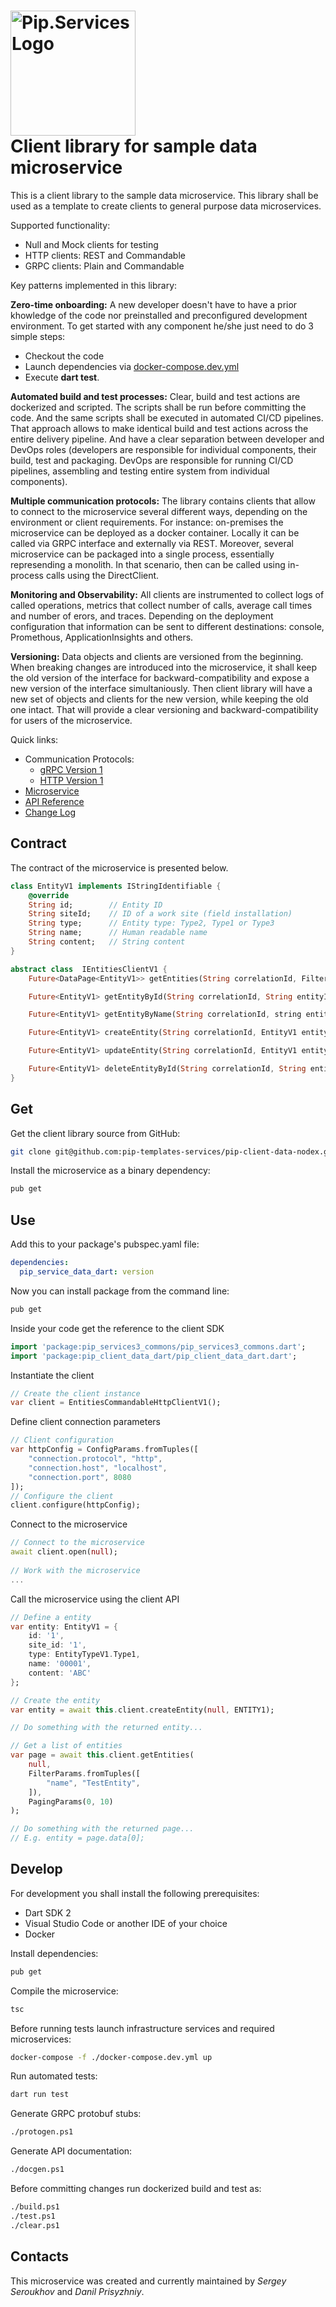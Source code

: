 # <img src="https://uploads-ssl.webflow.com/5ea5d3315186cf5ec60c3ee4/5edf1c94ce4c859f2b188094_logo.svg" alt="Pip.Services Logo" width="200"> <br/> Client library for sample data microservice

This is a client library to the sample data microservice. This library shall be used
as a template to create clients to general purpose data microservices.

Supported functionality:
* Null and Mock clients for testing
* HTTP clients: REST and Commandable
* GRPC clients: Plain and Commandable

Key patterns implemented in this library:

**Zero-time onboarding:** A new developer doesn't have to have a prior khowledge of the code
nor preinstalled and preconfigured development environment.
To get started with any component he/she just need to do 3 simple steps:
+ Checkout the code
+ Launch dependencies via [docker-compose.dev.yml](docker/docker-compose.dev.yml)
+ Execute **dart test**. 

**Automated build and test processes:** Clear, build and test actions are dockerized and scripted.
The scripts shall be run before committing the code. And the same scripts shall be executed in automated
CI/CD pipelines. That approach allows to make identical build and test actions across the entire delivery
pipeline. And have a clear separation between developer and DevOps roles (developers are responsible
for individual components, their build, test and packaging. DevOps are responsible for running CI/CD pipelines, assembling and testing entire system from individual components).

**Multiple communication protocols:** The library contains clients that allow to connect to the microservice several different ways, depending on the environment or client requirements. For instance: on-premises the microservice can be deployed as a docker container. Locally it can be called via GRPC interface and externally via REST. Moreover, several microservice can be packaged into a single process, essentially represending a monolith. In that scenario, then can be called using in-process calls using the DirectClient.

**Monitoring and Observability:** All clients are instrumented to collect logs of called operations, metrics that collect number of calls, average call times and number of erors, and traces. Depending on the deployment configuration that information can be sent to different destinations: console, Promethous, ApplicationInsights and others.

**Versioning:** Data objects and clients are versioned from the beginning. When breaking changes are introduced into the microservice, it shall keep the old version of the interface for backward-compatibility and expose a new version of the interface simultaniously. Then client library will have a new set of objects and clients for the new version, while keeping the old one intact. That will provide a clear versioning and backward-compatibility for users of the microservice.

<a name="links"></a> Quick links:

* Communication Protocols:
  - [gRPC Version 1](https://github.com/pip-templates-services/pip-service-data-dart/blob/main/lib/src/protos/entities_v1.proto)
  - [HTTP Version 1](https://github.com/pip-templates-services/pip-service-data-dart/blob/main/lib/src/swagger/entities_v1.yaml)
* [Microservice](https://github.com/pip-templates-services/pip-service-data-dart)
* [API Reference](https://pub.dev/documentation/pip_client_data/latest/pip_client_data/pip_client_data-library.html)
* [Change Log](CHANGELOG.md)


## Contract

The contract of the microservice is presented below. 

```dart
class EntityV1 implements IStringIdentifiable {
    @override
    String id;        // Entity ID
    String siteId;    // ID of a work site (field installation)
    String type;      // Entity type: Type2, Type1 or Type3
    String name;      // Human readable name
    String content;   // String content
}

abstract class  IEntitiesClientV1 {
    Future<DataPage<EntityV1>> getEntities(String correlationId, FilterParams filter, PagingParams paging);

    Future<EntityV1> getEntityById(String correlationId, String entityId);

    Future<EntityV1> getEntityByName(String correlationId, string entityId);

    Future<EntityV1> createEntity(String correlationId, EntityV1 entity);

    Future<EntityV1> updateEntity(String correlationId, EntityV1 entity);

    Future<EntityV1> deleteEntityById(String correlationId, String entityId);
}

```

## Get

Get the client library source from GitHub:
```bash
git clone git@github.com:pip-templates-services/pip-client-data-nodex.git
```

Install the microservice as a binary dependency:
```bash
pub get
```

## Use
Add this to your package's pubspec.yaml file:
```yaml
dependencies:
  pip_service_data_dart: version
```

Now you can install package from the command line:
```bash
pub get
```

Inside your code get the reference to the client SDK
```dart
import 'package:pip_services3_commons/pip_services3_commons.dart';
import 'package:pip_client_data_dart/pip_client_data_dart.dart';
```

Instantiate the client
```dart
// Create the client instance
var client = EntitiesCommandableHttpClientV1();
```

Define client connection parameters
```dart
// Client configuration
var httpConfig = ConfigParams.fromTuples([
	"connection.protocol", "http",
	"connection.host", "localhost",
	"connection.port", 8080
]);
// Configure the client
client.configure(httpConfig);
```

Connect to the microservice
```dart
// Connect to the microservice
await client.open(null);
    
// Work with the microservice
...
```

Call the microservice using the client API
```dart
// Define a entity
var entity: EntityV1 = {
    id: '1',
    site_id: '1',
    type: EntityTypeV1.Type1,
    name: '00001',
    content: 'ABC'
};

// Create the entity
var entity = await this.client.createEntity(null, ENTITY1);

// Do something with the returned entity...

// Get a list of entities
var page = await this.client.getEntities(
    null,
    FilterParams.fromTuples([
        "name", "TestEntity",
    ]),
    PagingParams(0, 10)
);

// Do something with the returned page...
// E.g. entity = page.data[0];
```

## Develop

For development you shall install the following prerequisites:
* Dart SDK 2
* Visual Studio Code or another IDE of your choice
* Docker

Install dependencies:
```bash
pub get
```

Compile the microservice:
```bash
tsc
```

Before running tests launch infrastructure services and required microservices:
```bash
docker-compose -f ./docker-compose.dev.yml up
```

Run automated tests:
```bash
dart run test
```

Generate GRPC protobuf stubs:
```bash
./protogen.ps1
```

Generate API documentation:
```bash
./docgen.ps1
```

Before committing changes run dockerized build and test as:
```bash
./build.ps1
./test.ps1
./clear.ps1
```

## Contacts

This microservice was created and currently maintained by *Sergey Seroukhov* and *Danil Prisyzhniy*.
